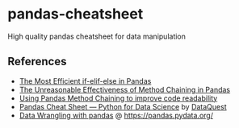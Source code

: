 # pandas-cheatsheet
High quality pandas cheatsheet for data manipulation

## References

+ [The Most Efficient if-elif-else in Pandas](https://towardsdatascience.com/the-most-efficient-if-elif-else-in-pandas-d4a7d4502d50)
+ [The Unreasonable Effectiveness of Method Chaining in Pandas](https://towardsdatascience.com/the-unreasonable-effectiveness-of-method-chaining-in-pandas-15c2109e3c69)
+ [Using Pandas Method Chaining to improve code readability](https://towardsdatascience.com/using-pandas-method-chaining-to-improve-code-readability-d8517c5626ac)
+ [Pandas Cheat Sheet — Python for Data Science](https://www.dataquest.io/blog/pandas-cheat-sheet/) by [DataQuest](https://www.dataquest.io/)
+ [Data Wrangling with pandas](https://pandas.pydata.org/Pandas_Cheat_Sheet.pdf) @ https://pandas.pydata.org/